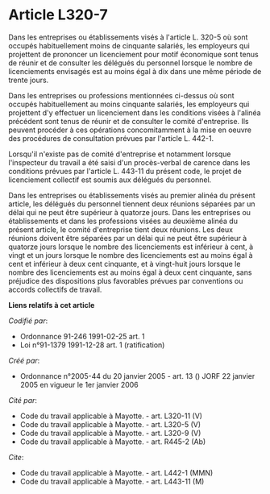 # Article L320-7

Dans les entreprises ou établissements visés à l'article L. 320-5 où sont occupés habituellement moins de cinquante salariés,
les employeurs qui projettent de prononcer un licenciement pour motif économique sont tenus de réunir et de consulter les
délégués du personnel lorsque le nombre de licenciements envisagés est au moins égal à dix dans une même période de trente
jours.

Dans les entreprises ou professions mentionnées ci-dessus où sont occupés habituellement au moins cinquante salariés, les
employeurs qui projettent d'y effectuer un licenciement dans les conditions visées à l'alinéa précédent sont tenus de réunir
et de consulter le comité d'entreprise. Ils peuvent procéder à ces opérations concomitamment à la mise en oeuvre des
procédures de consultation prévues par l'article L. 442-1.

Lorsqu'il n'existe pas de comité d'entreprise et notamment lorsque l'inspecteur du travail a été saisi d'un procès-verbal de
carence dans les conditions prévues par l'article L. 443-11 du présent code, le projet de licenciement collectif est soumis
aux délégués du personnel.

Dans les entreprises ou établissements visés au premier alinéa du présent article, les délégués du personnel tiennent deux
réunions séparées par un délai qui ne peut être supérieur à quatorze jours. Dans les entreprises ou établissements et dans
les professions visées au deuxième alinéa du présent article, le comité d'entreprise tient deux réunions. Les deux réunions
doivent être séparées par un délai qui ne peut être supérieur à quatorze jours lorsque le nombre des licenciements est
inférieur à cent, à vingt et un jours lorsque le nombre des licenciements est au moins égal à cent et inférieur à deux cent
cinquante, et à vingt-huit jours lorsque le nombre des licenciements est au moins égal à deux cent cinquante, sans préjudice
des dispositions plus favorables prévues par conventions ou accords collectifs de travail.

**Liens relatifs à cet article**

_Codifié par_:

  - Ordonnance 91-246 1991-02-25 art. 1
  - Loi n°91-1379 1991-12-28 art. 1 (ratification)

_Créé par_:

  - Ordonnance n°2005-44 du 20 janvier 2005 - art. 13 () JORF 22 janvier 2005 en vigueur le 1er janvier 2006

_Cité par_:

  - Code du travail applicable à Mayotte. - art. L320-11 (V)
  - Code du travail applicable à Mayotte. - art. L320-5 (V)
  - Code du travail applicable à Mayotte. - art. L320-9 (V)
  - Code du travail applicable à Mayotte. - art. R445-2 (Ab)

_Cite_:

  - Code du travail applicable à Mayotte. - art. L442-1 (MMN)
  - Code du travail applicable à Mayotte. - art. L443-11 (M)
